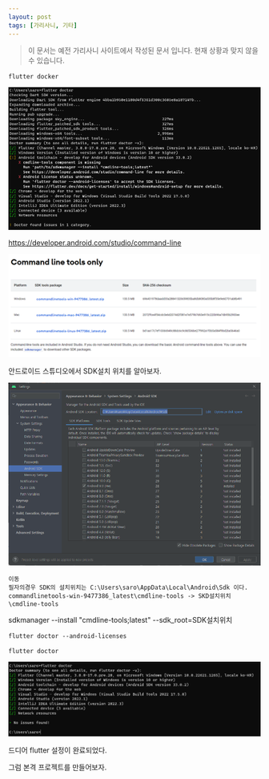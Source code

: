 ```yaml
---
layout: post
tags: [가리사니, 기타]
---
```


> 이 문서는 예전 가리사니 사이트에서 작성된 문서 입니다.
현재 상황과 맞지 않을 수 있습니다.

```
flutter docker
```
![설명](/file/forum/10d80c09-2322-4ee4-8700-f7125117bb29.png)


https://developer.android.com/studio/command-line


![설명](/file/forum/1fc62e4b-3195-4bf9-874c-9d5b3ee07a1e.png)

안드로이드 스튜디오에서 SDK설치 위치를 알아보자.

![설명](/file/forum/08c9018f-83c0-4f05-8799-f6c42d86e779.png)

```
이동
필자의경우 SDK의 설치위치는 C:\Users\saro\AppData\Local\Android\Sdk 이다.
commandlinetools-win-9477386_latest\cmdline-tools -> SKD설치위치\cmdline-tools
```
sdkmanager --install "cmdline-tools;latest" --sdk_root=SDK설치위치


```
flutter doctor --android-licenses
```

```
flutter doctor
```

![설명](/file/forum/6d162689-262f-4219-89ed-05b2c74bd6db.png)

드디어 flutter 설정이 완료되었다.

그럼 본격 프로젝트를 만들어보자.